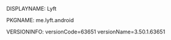 DISPLAYNAME: Lyft

PKGNAME: me.lyft.android

VERSIONINFO: versionCode=63651 versionName=3.50.1.63651

